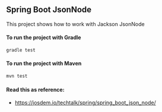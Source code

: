 Spring Boot JsonNode
----------------------------

This project shows how to work with Jackson JsonNode

#### To run the project with Gradle

```bash
gradle test
```

#### To run the project with Maven

```bash
mvn test
```


#### Read this as reference:

* https://josdem.io/techtalk/spring/spring_boot_json_node/
